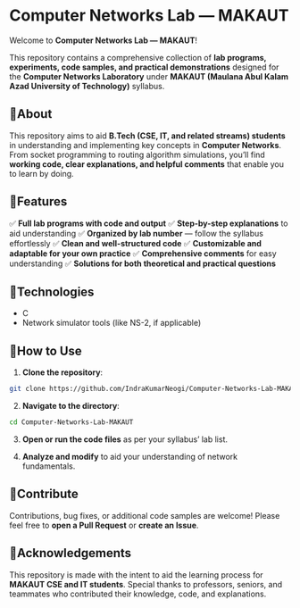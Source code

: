 
# Computer Networks Lab — MAKAUT

Welcome to **Computer Networks Lab — MAKAUT**!

This repository contains a comprehensive collection of **lab programs, experiments, code samples, and practical demonstrations** designed for the **Computer Networks Laboratory** under **MAKAUT (Maulana Abul Kalam Azad University of Technology)** syllabus.

## 🔹About

This repository aims to aid **B.Tech (CSE, IT, and related streams) students** in understanding and implementing key concepts in **Computer Networks**.
From socket programming to routing algorithm simulations, you’ll find **working code, clear explanations, and helpful comments** that enable you to learn by doing.

## 🔹Features

✅ **Full lab programs with code and output**
✅ **Step-by-step explanations** to aid understanding
✅ **Organized by lab number** — follow the syllabus effortlessly
✅ **Clean and well-structured code** 
✅ **Customizable and adaptable for your own practice**
✅ **Comprehensive comments** for easy understanding
✅ **Solutions for both theoretical and practical questions**

## 🔹Technologies

* C
* Network simulator tools (like NS-2, if applicable)

## 🔹How to Use

1. **Clone the repository**:

```bash
git clone https://github.com/IndraKumarNeogi/Computer-Networks-Lab-MAKAUT.git
```

2. **Navigate to the directory**:

```bash
cd Computer-Networks-Lab-MAKAUT
```

3. **Open or run the code files** as per your syllabus’ lab list.

4. **Analyze and modify** to aid your understanding of network fundamentals.

## 🔹Contribute

Contributions, bug fixes, or additional code samples are welcome!
Please feel free to **open a Pull Request** or **create an Issue**.

## 🔹Acknowledgements

This repository is made with the intent to aid the learning process for **MAKAUT CSE and IT students**.
Special thanks to professors, seniors, and teammates who contributed their knowledge, code, and explanations.

